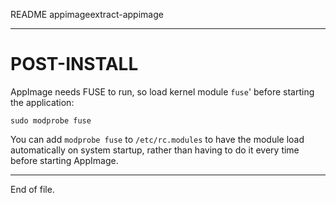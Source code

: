 README appimageextract-appimage

---


POST-INSTALL
============

AppImage needs FUSE to run, so load kernel module `fuse`' before starting
the application:

    sudo modprobe fuse

You can add `modprobe fuse` to `/etc/rc.modules` to have the module load
automatically on system startup, rather than having to do it every time before
starting AppImage.


---

End of file.
